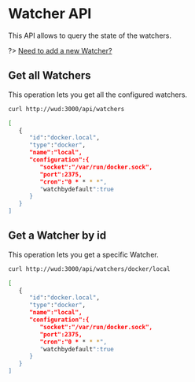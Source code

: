 # Watcher API
This API allows to query the state of the watchers.


?> [Need to add a new Watcher?](/configuration/watchers/)

## Get all Watchers
This operation lets you get all the configured watchers.

```bash
curl http://wud:3000/api/watchers

[
   {
      "id":"docker.local",
      "type":"docker",
      "name":"local",
      "configuration":{
         "socket":"/var/run/docker.sock",
         "port":2375,
         "cron":"0 * * * *",
         "watchbydefault":true
      }
   }
]
```

## Get a Watcher by id
This operation lets you get a specific Watcher.

```bash
curl http://wud:3000/api/watchers/docker/local

[
   {
      "id":"docker.local",
      "type":"docker",
      "name":"local",
      "configuration":{
         "socket":"/var/run/docker.sock",
         "port":2375,
         "cron":"0 * * * *",
         "watchbydefault":true
      }
   }
]
```

